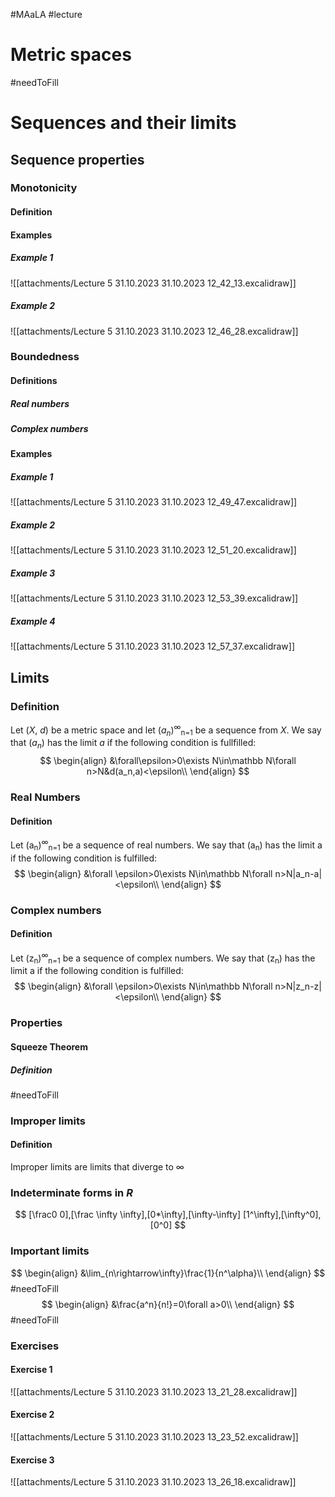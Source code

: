 #MAaLA #lecture 

# Metric spaces
#needToFill

# Sequences and their limits
## Sequence properties
### Monotonicity
#### Definition
#### Examples
##### Example 1
![[attachments/Lecture 5 31.10.2023 31.10.2023 12_42_13.excalidraw]]

##### Example 2
![[attachments/Lecture 5 31.10.2023 31.10.2023 12_46_28.excalidraw]]

### Boundedness
#### Definitions
##### Real numbers

##### Complex numbers

#### Examples
##### Example 1
![[attachments/Lecture 5 31.10.2023 31.10.2023 12_49_47.excalidraw]]

##### Example 2
![[attachments/Lecture 5 31.10.2023 31.10.2023 12_51_20.excalidraw]]

##### Example 3
![[attachments/Lecture 5 31.10.2023 31.10.2023 12_53_39.excalidraw]]

##### Example 4
![[attachments/Lecture 5 31.10.2023 31.10.2023 12_57_37.excalidraw]]

## Limits
### Definition
Let (*X*, *d*) be a metric space and let (*a<sub>n</sub>*)<sup>∞</sup><sub>n=1</sub> be a sequence from *X*.
We say that (*a<sub>n</sub>*) has the limit *a* if the following condition is fullfilled:
$$
\begin{align}
	&\forall\epsilon>0\exists N\in\mathbb N\forall n>N&d(a_n,a)<\epsilon\\
\end{align}
$$

### Real Numbers
#### Definition
Let (a<sub>n</sub>)<sup>∞</sup><sub>n=1</sub> be a sequence of real numbers. We say that (a<sub>n</sub>) has the limit a if the following condition is fulfilled:
$$
\begin{align}
	&\forall \epsilon>0\exists N\in\mathbb N\forall n>N|a_n-a|<\epsilon\\
\end{align}
$$

### Complex numbers
#### Definition
Let (z<sub>n</sub>)<sup>∞</sup><sub>n=1</sub> be a sequence of complex numbers. We say that (z<sub>n</sub>) has the limit a if the following condition is fulfilled:
$$
\begin{align}
	&\forall \epsilon>0\exists N\in\mathbb N\forall n>N|z_n-z|<\epsilon\\
\end{align}
$$

### Properties
#### Squeeze Theorem
##### Definition
#needToFill 

### Improper limits
#### Definition
Improper limits are limits that diverge to ∞

### Indeterminate forms in *R*
$$
	[\frac0 0],[\frac \infty \infty],[0*\infty],[\infty-\infty]
	[1^\infty],[\infty^0],[0^0]
$$

### Important limits
$$
\begin{align}
	&\lim_{n\rightarrow\infty}\frac{1}{n^\alpha}\\
\end{align}
$$
#needToFill 
$$
\begin{align}
	&\frac{a^n}{n!}=0\forall a>0\\
\end{align}
$$
#needToFill 

### Exercises
#### Exercise 1
![[attachments/Lecture 5 31.10.2023 31.10.2023 13_21_28.excalidraw]]

#### Exercise 2
![[attachments/Lecture 5 31.10.2023 31.10.2023 13_23_52.excalidraw]]

#### Exercise 3
![[attachments/Lecture 5 31.10.2023 31.10.2023 13_26_18.excalidraw]]